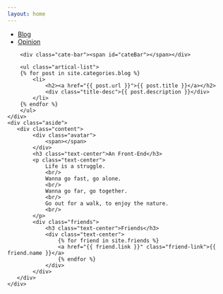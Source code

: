 ```yaml
---
layout: home
---
```


<div class="index-content blog">
    <div class="section">
        <ul class="artical-cate">
            <li class="on"><a href="/"><span>Blog</span></a></li>
            <li><a href="/opinion"><span>Opinion</span></a></li>
        </ul>

        <div class="cate-bar"><span id="cateBar"></span></div>

        <ul class="artical-list">
        {% for post in site.categories.blog %}
            <li>
                <h2><a href="{{ post.url }}">{{ post.title }}</a></h2>
                <div class="title-desc">{{ post.description }}</div>
            </li>
        {% endfor %}
        </ul>
    </div>
    <div class="aside">
       <div class="content">
            <div class="avatar">
                <span></span>
            </div>
            <h3 class="text-center">An Front-End</h3>
            <p class="text-center">
                Life is a struggle.
                <br/>
                Wanna go fast, go alone.
                <br/>
                Wanna go far, go together.
                <br/>
                Go out for a walk, to enjoy the nature.
                <br/>
            </p>
            <div class="friends">
                <h3 class="text-center">Friends</h3>
                <div class="text-center">
                    {% for friend in site.friends %}
                    <a href="{{ friend.link }}" class="friend-link">{{ friend.name }}</a>
                    {% endfor %}
                </div>
            </div>
       </div>
    </div>
</div>
